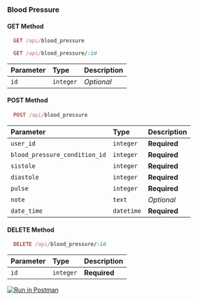 ### Blood Pressure

#### GET Method

```ruby
  GET /api/blood_pressure
```

```ruby
  GET /api/blood_pressure/:id
```

| Parameter | Type      | Description |
| :-------- | :-------- | :---------- |
| `id`      | `integer` | _Optional_  |

#### POST Method

```ruby
  POST /api/blood_pressure
```

| Parameter                     | Type       | Description  |
| :---------------------------- | :--------- | :----------- |
| `user_id`                     | `integer`  | **Required** |
| `blood_pressure_condition_id` | `integer`  | **Required** |
| `sistole`                     | `integer`  | **Required** |
| `diastole`                    | `integer`  | **Required** |
| `pulse`                       | `integer`  | **Required** |
| `note`                        | `text`     | _Optional_   |
| `date_time`                   | `datetime` | **Required** |

#### DELETE Method

```ruby
  DELETE /api/blood_pressure/:id
```

| Parameter | Type      | Description  |
| :-------- | :-------- | :----------- |
| `id`      | `integer` | **Required** |

[![Run in Postman](https://run.pstmn.io/button.svg)](https://documenter.getpostman.com/view/18486227/UzJFudWs)
